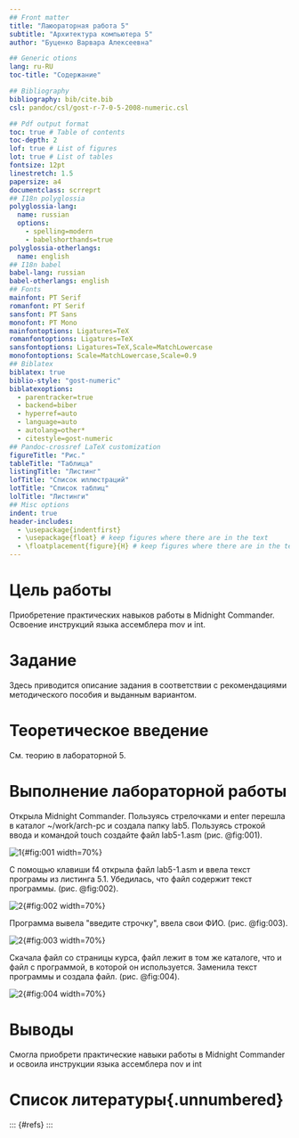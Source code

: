 ```yaml
---
## Front matter
title: "Лаюораторная работа 5"
subtitle: "Архитектура компьютера 5"
author: "Буценко Варвара Алексеевна"

## Generic otions
lang: ru-RU
toc-title: "Содержание"

## Bibliography
bibliography: bib/cite.bib
csl: pandoc/csl/gost-r-7-0-5-2008-numeric.csl

## Pdf output format
toc: true # Table of contents
toc-depth: 2
lof: true # List of figures
lot: true # List of tables
fontsize: 12pt
linestretch: 1.5
papersize: a4
documentclass: scrreprt
## I18n polyglossia
polyglossia-lang:
  name: russian
  options:
	- spelling=modern
	- babelshorthands=true
polyglossia-otherlangs:
  name: english
## I18n babel
babel-lang: russian
babel-otherlangs: english
## Fonts
mainfont: PT Serif
romanfont: PT Serif
sansfont: PT Sans
monofont: PT Mono
mainfontoptions: Ligatures=TeX
romanfontoptions: Ligatures=TeX
sansfontoptions: Ligatures=TeX,Scale=MatchLowercase
monofontoptions: Scale=MatchLowercase,Scale=0.9
## Biblatex
biblatex: true
biblio-style: "gost-numeric"
biblatexoptions:
  - parentracker=true
  - backend=biber
  - hyperref=auto
  - language=auto
  - autolang=other*
  - citestyle=gost-numeric
## Pandoc-crossref LaTeX customization
figureTitle: "Рис."
tableTitle: "Таблица"
listingTitle: "Листинг"
lofTitle: "Список иллюстраций"
lotTitle: "Список таблиц"
lolTitle: "Листинги"
## Misc options
indent: true
header-includes:
  - \usepackage{indentfirst}
  - \usepackage{float} # keep figures where there are in the text
  - \floatplacement{figure}{H} # keep figures where there are in the text
---
```


# Цель работы

Приобретение практических навыков работы в Midnight Commander. Освоение инструкций
языка ассемблера mov и int.

# Задание

Здесь приводится описание задания в соответствии с рекомендациями
методического пособия и выданным вариантом.

# Теоретическое введение

См. теорию в лабораторной 5.

# Выполнение лабораторной работы

Открыла Midnight Commander. Пользуясь стрелочками и enter перешла в каталог ~/work/arch-pc и создала папку lab5. Пользуясь строкой ввода и командой touch создайте файл lab5-1.asm (рис. @fig:001).

![1](image/30-11-2023.png){#fig:001 width=70%}

С помощью клавиши f4 открыла файл lab5-1.asm и ввела текст програмы из листинга 5.1. Убедилась, что файл содержит текст программы. (рис. @fig:002).

![2](image/2-30-11-2023.png){#fig:002 width=70%}

Программа вывела "введите строчку", ввела свои ФИО. (рис. @fig:003).

![2](image/3-30-11-2023.png){#fig:003 width=70%}

Скачала файл со страницы курса, файл лежит в том же каталоге, что и файл с программой, в которой он используется. Заменила текст программы и создала файл. (рис. @fig:004).

![2](image/33.png){#fig:004 width=70%}


# Выводы

Смогла приобрети практические навыки работы в Midnight Commander и освоила инструкции языка ассемблера nov и int

# Список литературы{.unnumbered}

::: {#refs}
:::
